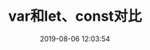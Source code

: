 ---
title: var和let、const对比
date: 2019-08-06 12:03:54
tags: [ECMAScript6]
categories: [ECMAScript6]
description: var和let、const对比
---